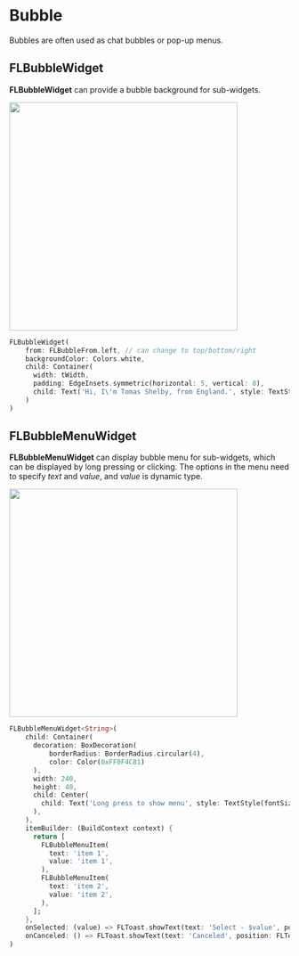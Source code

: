 # Bubble

Bubbles are often used as chat bubbles or pop-up menus.

## FLBubbleWidget

**FLBubbleWidget** can provide a bubble background for sub-widgets.

<p align="left">
    <img width="410" src="http://abtfun.oss-cn-beijing.aliyuncs.com/img/2019-12-12-%E6%88%AA%E5%B1%8F2019-12-12%E4%B8%8B%E5%8D%882.45.11.png" />
</p>

```dart
FLBubbleWidget(
    from: FLBubbleFrom.left, // can change to top/bottom/right
    backgroundColor: Colors.white,
    child: Container(
      width: tWidth,
      padding: EdgeInsets.symmetric(horizontal: 5, vertical: 8),
      child: Text('Hi, I\'m Tomas Shelby, from England.', style: TextStyle(fontSize: 15), softWrap: true),
    )
)
```

## FLBubbleMenuWidget

**FLBubbleMenuWidget** can display bubble menu for sub-widgets, which can be displayed by long pressing or clicking. The options in the menu need to specify *text* and *value*, and *value* is dynamic type.

<p align="left">
    <img width="410" src="http://abtfun.oss-cn-beijing.aliyuncs.com/img/2019-12-12-bubble_menu.gif" />
</p>

```dart
FLBubbleMenuWidget<String>(
    child: Container(
      decoration: BoxDecoration(
          borderRadius: BorderRadius.circular(4),
          color: Color(0xFF0F4C81)
      ),
      width: 240,
      height: 40,
      child: Center(
        child: Text('Long press to show menu', style: TextStyle(fontSize: 17, color: Colors.white)),
      ),
    ),
    itemBuilder: (BuildContext context) {
      return [
        FLBubbleMenuItem(
          text: 'item 1',
          value: 'item 1',
        ),
        FLBubbleMenuItem(
          text: 'item 2',
          value: 'item 2',
        ),
      ];
    },
    onSelected: (value) => FLToast.showText(text: 'Select - $value', position: FLToastPosition.bottom),
    onCanceled: () => FLToast.showText(text: 'Canceled', position: FLToastPosition.bottom),
)
```



